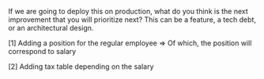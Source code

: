 If we are going to deploy this on production, what do you think is the next
improvement that you will prioritize next? This can be a feature, a tech debt, or
an architectural design.

[1] Adding a position for the regular employee
=> Of which, the position will correspond to salary

[2] Adding tax table depending on the salary

